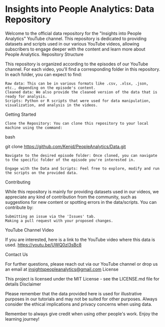 # Insights into People Analytics: Data Repository

Welcome to the official data repository for the "Insights into People Analytics" YouTube channel. This repository is dedicated to providing datasets and scripts used in our various YouTube videos, allowing subscribers to engage deeper with the content and learn more about People Analytics.
Repository Structure

This repository is organized according to the episodes of our YouTube channel. For each video, you'll find a corresponding folder in this repository. In each folder, you can expect to find:

    Raw data: This can be in various formats like .csv, .xlsx, .json, etc., depending on the episode's content.
    Cleaned data: We also provide the cleaned version of the data that is ready for analysis.
    Scripts: Python or R scripts that were used for data manipulation, visualization, and analysis in the videos.

Getting Started

    Clone the Repository: You can clone this repository to your local machine using the command:

bash

git clone https://github.com/Kenjd/PeopleAnalytics/Data.git

    Navigate to the desired episode folder: Once cloned, you can navigate to the specific folder of the episode you're interested in.

    Engage with the Data and Scripts: Feel free to explore, modify and run the scripts on the provided data.

Contributing

While this repository is mainly for providing datasets used in our videos, we appreciate any kind of contribution from the community, such as suggestions for new content or spotting errors in the data/scripts. You can contribute by:

    Submitting an issue via the 'Issues' tab.
    Making a pull request with your proposed changes.

YouTube Channel Video

If you are interested, here is a link to the YouTube video where this data is used.
https://youtu.be/UWQ0zI3sBc8

Contact Us

For further questions, please reach out via our YouTube channel or drop us an email at insightspeopleanalytics@gmail.com
License

This project is licensed under the MIT License - see the LICENSE.md file for details
Disclaimer

Please remember that the data provided here is used for illustrative purposes in our tutorials and may not be suited for other purposes. Always consider the ethical implications and privacy concerns when using data.

Remember to always give credit when using other people's work. Enjoy the learning journey!
